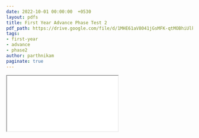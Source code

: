 ```yaml
---
date: 2022-10-01 00:00:00  +0530
layout: pdfs
title: First Year Advance Phase Test 2
pdf_path: https://drive.google.com/file/d/1MHE61aV8041jGsMFK-qtMOBhiUlki5NQ/preview?usp=sharing
tags: 
- first-year
- advance
- phase2
author: parthnikam
paginate: true
---
```


<iframe class="embed-pdf" src="{{ page.pdf_path }}#toolbar=0" seamless="seamless" scrolling="no" style="overflow:hidden"></iframe>
